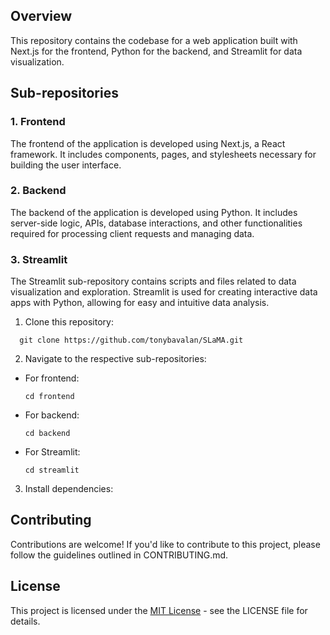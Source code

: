 ## Overview

This repository contains the codebase for a web application built with Next.js for the frontend, Python for the backend, and Streamlit for data visualization.

## Sub-repositories

### 1. Frontend

The frontend of the application is developed using Next.js, a React framework. It includes components, pages, and stylesheets necessary for building the user interface.

### 2. Backend

The backend of the application is developed using Python. It includes server-side logic, APIs, database interactions, and other functionalities required for processing client requests and managing data.

### 3. Streamlit

The Streamlit sub-repository contains scripts and files related to data visualization and exploration. Streamlit is used for creating interactive data apps with Python, allowing for easy and intuitive data analysis.

1. Clone this repository:

```
  git clone https://github.com/tonybavalan/SLaMA.git
```

2. Navigate to the respective sub-repositories:

- For frontend:
  ```
  cd frontend
  ```
- For backend:
  ```
  cd backend
  ```
- For Streamlit:
  ```
  cd streamlit
  ```

3. Install dependencies:

## Contributing

Contributions are welcome! If you'd like to contribute to this project, please follow the guidelines outlined in CONTRIBUTING.md.

## License

This project is licensed under the [MIT License](https://opensource.org/licenses/MIT) - see the LICENSE file for details.
